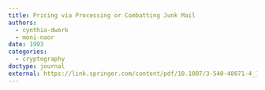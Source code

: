 ```yaml
---
title: Pricing via Processing or Combatting Junk Mail
authors:
  - cynthia-dwork
  - moni-naor
date: 1993
categories:
  - cryptography
doctype: journal
external: https://link.springer.com/content/pdf/10.1007/3-540-48071-4_10.pdf
---
```

